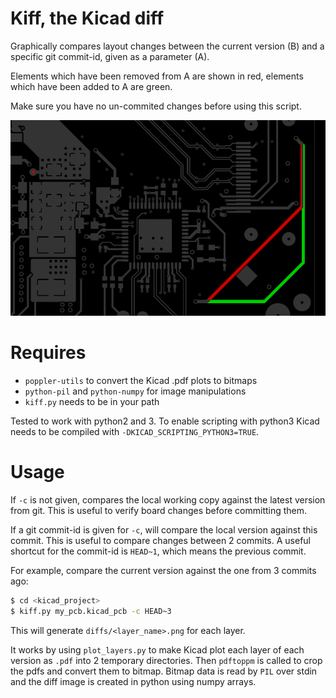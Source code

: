 # Kiff, the Kicad diff
Graphically compares layout changes between the current version (B) and a
specific git commit-id, given as a parameter (A).

Elements which have been removed from A are shown
in red, elements which have been added to A are green.

Make sure you have no un-commited changes before using this script.

![diff example](example.png)

# Requires
  * `poppler-utils` to convert the Kicad .pdf plots to bitmaps
  * `python-pil` and `python-numpy` for image manipulations
  * `kiff.py` needs to be in your path

Tested to work with python2 and 3. To enable scripting with python3 Kicad needs to be compiled with `-DKICAD_SCRIPTING_PYTHON3=TRUE`.

# Usage
If `-c` is not given, compares the local working copy against the latest version from git. This is useful to verify board changes before committing them.

If a git commit-id is given for `-c`, will compare the local version against this commit. This is useful to compare changes between 2 commits. A useful shortcut for the commit-id is `HEAD~1`, which means the previous commit.

For example, compare the current version against the one from 3 commits ago:

```bash
$ cd <kicad_project>
$ kiff.py my_pcb.kicad_pcb -c HEAD~3
```

This will generate `diffs/<layer_name>.png` for each layer.

It works by using `plot_layers.py` to make Kicad plot each layer of each version as `.pdf` into 2 temporary directories.
Then `pdftoppm` is called to crop the pdfs and convert them to bitmap. Bitmap data is read by `PIL` over stdin and the diff image is created in python using numpy arrays.

